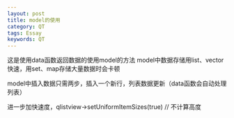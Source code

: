 ```yaml
---
layout: post
title: model的使用
category: QT
tags: Essay
keywords: QT
---
```

这是使用data函数返回数据的使用model的方法
model中数据存储用list、vector快速，用set、map存储大量数据时会卡顿

model中插入数据只需两步，插入一个新行，列表数据更新（data函数会自动处理列表）

进一步加快速度，qlistview->setUniformItemSizes(true)  // 不计算高度
